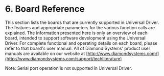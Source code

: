 # 6. Board Reference

This section lists the boards that are currently supported in Universal Driver. The features and appropriate parameters for the various function calls are explained. The information presented here is only an overview of each board, intended to support software development using the Universal Driver. For complete functional and operating details on each board, please refer to that board's user manual. All of Diamond Systems' product user manuals are available on our website at [http://www.diamondsystems.com/](http://www.diamondsystems.com/support/techliterature) 

Note: Serial port operation is not supported in Universal Driver.

